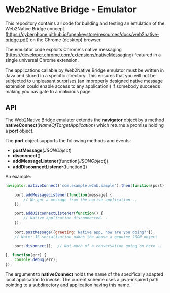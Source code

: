 # Web2Native Bridge - Emulator
This repository contains all code for building and testing an emulation of
the Web2Native Bridge concept
(https://cyberphone.github.io/openkeystore/resources/docs/web2native-bridge.pdf)
on the Chrome (desktop) browser.

The emulator code exploits Chrome's native messaging (https://developer.chrome.com/extensions/nativeMessaging)
featured in a single universal Chrome extension.

The applications callable by Web2Native Bridge emulator must be written in Java and stored in a specific
directory.  This ensures that you will not be subjected to unpleasant
surprises (an improperly designed native message extension could enable access to any application!)
if somebody succeeds making you navigate to a malicious page.
## API
The Web2Native Bridge emulator extends the **navigator** object by a method **nativeConnect**(*NameOfTargetApplication*) which
returns a promise holding a **port** object.

The **port** object supports the following methods and events:
* **postMessage**(*JSONObject*)
* **disconnect**()
* **addMessageListener**(function(*JSONObject*))
* **addDisconnectListener**(function())

An example:
```javascript
navigator.nativeConnect('com.example.w2nb.sample').then(function(port) {

    port.addMessageListener(function(message) {
        // We got a message from the native application...
    });

    port.addDisconnectListener(function() {
        // Native application disconnected...
    });

    port.postMessage({greeting:'Native app, how are you doing?'});
    // Note: JS serialization makes the above a genuine JSON object

    port.disonnect();  // Not much of a conversation going on here...

}, function(err) {
    console.debug(err);
});
```
The argument to **nativeConnect** holds the name of the specifically adapted local application to invoke.   The current scheme uses a java-inspired path pointing to a subdirectory and application having this name.
